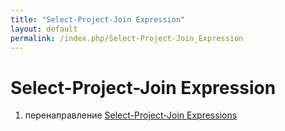 ```yaml
---
title: "Select-Project-Join Expression"
layout: default
permalink: /index.php/Select-Project-Join_Expression
---
```


# Select-Project-Join Expression

1. перенаправление [Select-Project-Join Expressions](Select-Project-Join_Expressions)